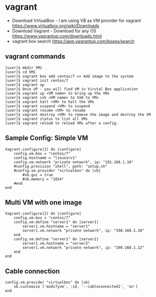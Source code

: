 # vagrant
- Download VirtualBox - I am using VB as VM provider for vagrant
  https://www.virtualbox.org/wiki/Downloads
- Download Vagrant - Download for any OS
  https://www.vagrantup.com/downloads.html
- vagrant box search
  https://app.vagrantup.com/boxes/search

## vagrant commands
    [user]$ mkdir VM1
    [user]$ cd VM1
    [user]$ vagrant box add centos/7 => Add image to the system
    [user]$ vagrant init centos/7
    [user]$ vagrant up
    [user]$ Once UP - you will find VM in Virutal Box application
    [user]$ vagrant up <VM name> to bring up the VMs
    [user]$ vagrant ssh <VM name> to SSH to VMs
    [user]$ vagrant halt <VM> to halt the VMs
    [user]$ vagrant suspend <VM> to suspend
    [user]$ vagrant resume <VM> to resume
    [user]$ vagrant destroy <VM> to remove the image and destroy the VM
    [user]$ vagrant status to list all VMs
    [user]$ vagrant reload to reload VMs after a config.

## Sample Config: Simple VM
    Vagrant.configure(2) do |configure| 
    	config.vm.box = "centos/7"
    	config.hostname = "linuxsrv1"
    	config.vm.network "private network", ip: "191.168.1.10"
    	#config.provision "shell", path: "setup.sh"
    	#config.vm.provider "virtualbox" do |vb|
    		#vb.gui = true
    		#vb.memory = "1024"
    	#end
    end

## Multi VM with one image
    Vagrant.configure(2) do |configure| 
    	config.vm.box = "centos/7"
    	config.vm.define "server1" do |server1|
    		server1.vm.hostname = "server1"
    		server1.vm.network "private network", ip: "190.168.1.10"
    	end
    	config.vm.define "server1" do |server2|
    		server1.vm.hostname = "server2"
    		server1.vm.network "private network", ip: "190.168.1.12"
    	end
    end

## Cable connection
    config.vm.provider "virtualbox" do |vb|
    	vb.customize ['modifyvm', :id, '--cableconnected1', 'on']
    end
